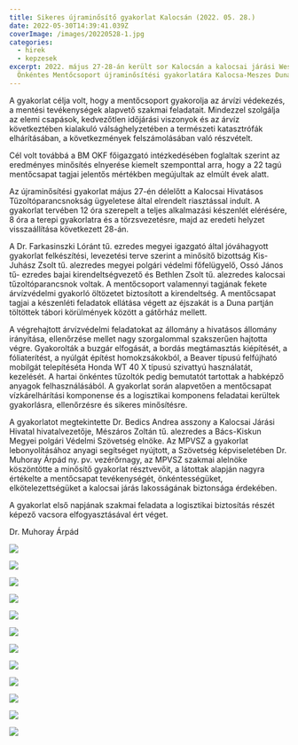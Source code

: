 ```yaml
---
title: Sikeres újraminősítő gyakorlat Kalocsán (2022. 05. 28.)
date: 2022-05-30T14:39:41.039Z
coverImage: /images/20220528-1.jpg
categories:
  - hirek
  - kepzesek
excerpt: 2022. május 27-28-án került sor Kalocsán a kalocsai járási Wesselényi
  Önkéntes Mentőcsoport újraminősítési gyakorlatára Kalocsa-Meszes Dunaparton.
---
```

A gyakorlat célja volt, hogy a mentőcsoport gyakorolja az árvízi védekezés, a mentési tevékenységek alapvető szakmai feladatait. Mindezzel szolgálja az elemi csapások, kedvezőtlen időjárási viszonyok és az árvíz következtében kialakuló válsághelyzetében a természeti katasztrófák elhárításában, a következmények felszámolásában való részvételt.

Cél volt továbbá a BM OKF főigazgató intézkedésében foglaltak szerint az eredményes minősítés elnyerése kiemelt szemponttal arra, hogy a 22 tagú mentőcsapat tagjai jelentős mértékben megújultak az elmúlt évek alatt.

Az újraminősítési gyakorlat május 27-én délelőtt a Kalocsai Hivatásos Tűzoltóparancsnokság ügyeletese által elrendelt riasztással indult. A gyakorlat tervében 12 óra szerepelt a teljes alkalmazási készenlét elérésére, 8 óra a terepi gyakorlatra és a törzsvezetésre, majd az eredeti helyzet visszaállítása következett 28-án.

A Dr. Farkasinszki Lóránt tű. ezredes megyei igazgató által jóváhagyott gyakorlat felkészítési, levezetési terve szerint a minősítő bizottság Kis-Juhász Zsolt tű. alezredes megyei polgári védelmi főfelügyelő, Ossó János tű- ezredes bajai kirendeltségvezető és Bethlen Zsolt tű. alezredes kalocsai tűzoltóparancsnok voltak. A mentőcsoport valamennyi tagjának fekete árvízvédelmi gyakorló öltözetet biztosított a kirendeltség. A mentőcsapat tagjai a készenléti feladatok ellátása végett az éjszakát is a Duna partján töltöttek tábori körülmények között a gátőrház mellett.  

A végrehajtott árvízvédelmi feladatokat az állomány a hivatásos állomány irányítása, ellenőrzése mellet nagy szorgalommal szakszerűen hajtotta végre. Gyakorolták a buzgár elfogását, a bordás megtámasztás kiépítését, a fóliaterítést, a nyúlgát építést homokzsákokból, a Beaver típusú felfújható mobilgát telepítéséta Honda WT 40 X típusú szivattyú használatát, kezelését. A hartai önkéntes tűzoltók pedig bemutatót tartottak a habképző anyagok felhasználásából. A gyakorlat során alapvetően a mentőcsapat vízkárelhárítási komponense és a logisztikai komponens feladatai kerültek gyakorlásra, ellenőrzésre és sikeres minősítésre.

A gyakorlatot megtekintette Dr. Bedics Andrea asszony a Kalocsai Járási Hivatal hivatalvezetője, Mészáros Zoltán tű. alezredes a Bács-Kiskun Megyei polgári Védelmi Szövetség elnöke. Az MPVSZ a gyakorlat lebonyolításához anyagi segítséget nyújtott, a Szövetség képviseletében Dr. Muhoray Árpád ny. pv. vezérőrnagy, az MPVSZ szakmai alelnöke köszöntötte a minősítő gyakorlat résztvevőit, a látottak alapján nagyra értékelte a mentőcsapat tevékenységét, önkéntességüket, elkötelezettségüket a kalocsai járás lakosságának biztonsága érdekében.

A gyakorlat első napjának szakmai feladata a logisztikai biztosítás részét képező vacsora elfogyasztásával ért véget.

Dr. Muhoray Árpád

![](/images/20220528-2.jpg)

![](/images/20220528-3.jpg)

![](/images/20220528-4.jpg)

![](/images/20220528-5.jpg)

![](/images/20220528-6.jpg)

![](/images/20220528-7.jpg)

![](/images/20220528-8.jpg)

![](/images/20220528-9.jpg)

![](/images/20220528-12.jpg)

![](/images/20220528-10.jpg)

![](/images/20220528-11.jpg)

![](/images/14.jpg)